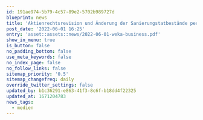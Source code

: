 ```yaml
---
id: 191ae974-5b79-4c57-89e2-5702b989727d
blueprint: news
title: 'Aktienrechtsrevision und Änderung der Sanierungstatbestände per  1. Januar 2023'
post_date: '2022-06-01 16:25'
entry: 'asset::assets::news/2022-06-01-weka-business.pdf'
show_in_menu: true
is_button: false
no_padding_bottom: false
use_meta_keywords: false
no_index_page: false
no_follow_links: false
sitemap_priority: '0.5'
sitemap_changefreq: daily
override_twitter_settings: false
updated_by: b1c36291-e863-41f3-8c6f-b18dd4f22325
updated_at: 1671204783
news_tags:
  - medien
---
```

